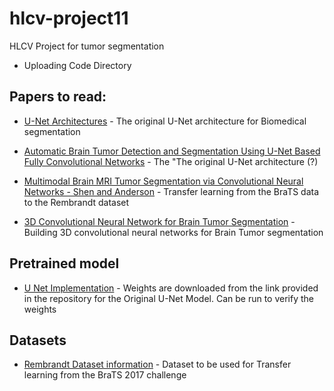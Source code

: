 # hlcv-project11
HLCV Project for tumor segmentation 

 - Uploading Code Directory  

## Papers to read:
 
 - [U-Net Architectures](https://arxiv.org/abs/1505.04597) - The original U-Net architecture for Biomedical segmentation  
 
 - [Automatic Brain Tumor Detection and Segmentation Using U-Net Based Fully Convolutional Networks](https://arxiv.org/pdf/1705.03820) - The "The original U-Net architecture (?) 
 
 - [Multimodal Brain MRI Tumor Segmentation via Convolutional Neural Networks - Shen and Anderson](http://cs231n.stanford.edu/reports/2017/pdfs/512.pdf) - Transfer learning from the BraTS data to the Rembrandt dataset

- [3D Convolutional Neural Network for Brain Tumor Segmentation](http://cs231n.stanford.edu/reports/2017/pdfs/526.pdf) - Building 3D convolutional neural networks for Brain Tumor segmentation

## Pretrained model
 - [U Net Implementation](https://github.com/ellisdg/3DUnetCNN) - Weights are downloaded from the link provided in the repository for the Original U-Net Model. Can be run to verify the weights

## Datasets
- [Rembrandt Dataset information](https://wiki.cancerimagingarchive.net/display/Public/REMBRANDT#ce07f43b807b46f493a2c49089916459) - Dataset to be used for Transfer learning from the BraTS 2017 challenge
